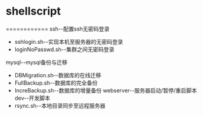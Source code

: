 # shellscript
============
ssh--配置ssh无密码登录
+ sshlogin.sh--实现本机至服务器的无密码登录
+ loginNoPasswd.sh--集群之间无密码登录

mysql--mysql备份与迁移
+ DBMigration.sh--数据库的在线迁移
+ FullBackup.sh--数据库的完全备份
+ IncreBackup.sh--数据库的增量备份
webserver--服务器启动/暂停/重启脚本
dev--开发脚本
+ rsync.sh--本地目录同步至远程服务器

